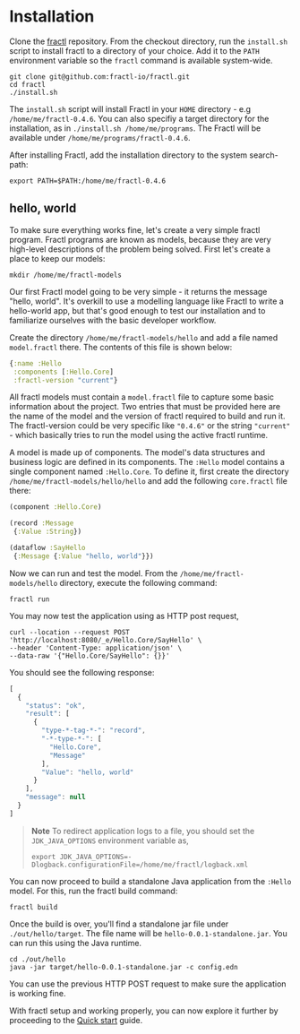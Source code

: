 # Installation

Clone the [fractl](https://github.com/fractl-io/fractl) repository. From the checkout directory, run the `install.sh` script to install fractl to a directory of your choice. Add it to the `PATH` environment variable so the `fractl` command is available system-wide.

```shell
git clone git@github.com:fractl-io/fractl.git
cd fractl
./install.sh
```

The `install.sh` script will install Fractl in your `HOME` directory - e.g `/home/me/fractl-0.4.6`. You can also specifiy a target directory for the installation, as in `./install.sh /home/me/programs`. The Fractl will be available under `/home/me/programs/fractl-0.4.6`.

After installing Fractl, add the installation directory to the system search-path:

```shell
export PATH=$PATH:/home/me/fractl-0.4.6
```

## hello, world

To make sure everything works fine, let's create a very simple fractl program. Fractl programs are known as models,
because they are very high-level descriptions of the problem being solved. First let's create a place to keep our models:


```shell
mkdir /home/me/fractl-models
```

Our first Fractl model going to be very simple - it returns the message "hello, world". It's overkill to use a
modelling language like Fractl to write a hello-world app, but that's good enough to test our installation and to
familiarize ourselves with the basic developer workflow.

Create the directory `/home/me/fractl-models/hello` and add a file named `model.fractl` there.
The contents of this file is shown below:

```clojure
{:name :Hello
 :components [:Hello.Core]
 :fractl-version "current"}
```

All fractl models must contain a `model.fractl` file to capture some basic information about the project.
Two entries that must be provided here are the name of the model and the version of fractl required to build and run it.
The fractl-version could be very specific like `"0.4.6"` or the string `"current"` - which basically tries to run the model
using the active fractl runtime.

A model is made up of components. The model's data structures and business logic are defined in its components.
The `:Hello` model contains a single component named `:Hello.Core`. To define it, first create
the directory `/home/me/fractl-models/hello/hello` and add the following `core.fractl` file there:

```clojure
(component :Hello.Core)

(record :Message
 {:Value :String})

(dataflow :SayHello
 {:Message {:Value "hello, world"}})
```

Now we can run and test the model. From the `/home/me/fractl-models/hello` directory, execute the following command:

```shell
fractl run
```

You may now test the application using as HTTP post request,

```shell
curl --location --request POST 'http://localhost:8080/_e/Hello.Core/SayHello' \
--header 'Content-Type: application/json' \
--data-raw '{"Hello.Core/SayHello": {}}'
```

You should see the following response:

```javascript
[
  {
    "status": "ok",
    "result": [
      {
        "type-*-tag-*-": "record",
        "-*-type-*-": [
          "Hello.Core",
          "Message"
        ],
        "Value": "hello, world"
      }
    ],
    "message": null
  }
]
```

> **Note** To redirect application logs to a file, you should set the `JDK_JAVA_OPTIONS` environment variable as,
>
>  ```shell
>  export JDK_JAVA_OPTIONS=-Dlogback.configurationFile=/home/me/fractl/logback.xml
>  ```

You can now proceed to build a standalone Java application from the `:Hello` model.
For this, run the fractl build command:

```shell
fractl build
```

Once the build is over, you'll find a standalone jar file under `./out/hello/target`.
The file name will be `hello-0.0.1-standalone.jar`. You can run this using the Java runtime.

```shell
cd ./out/hello
java -jar target/hello-0.0.1-standalone.jar -c config.edn
```

You can use the previous HTTP POST request to make sure the application is working fine.

With fractl setup and working properly, you can now explore it further by proceeding to the [Quick start](quick-start) guide.
